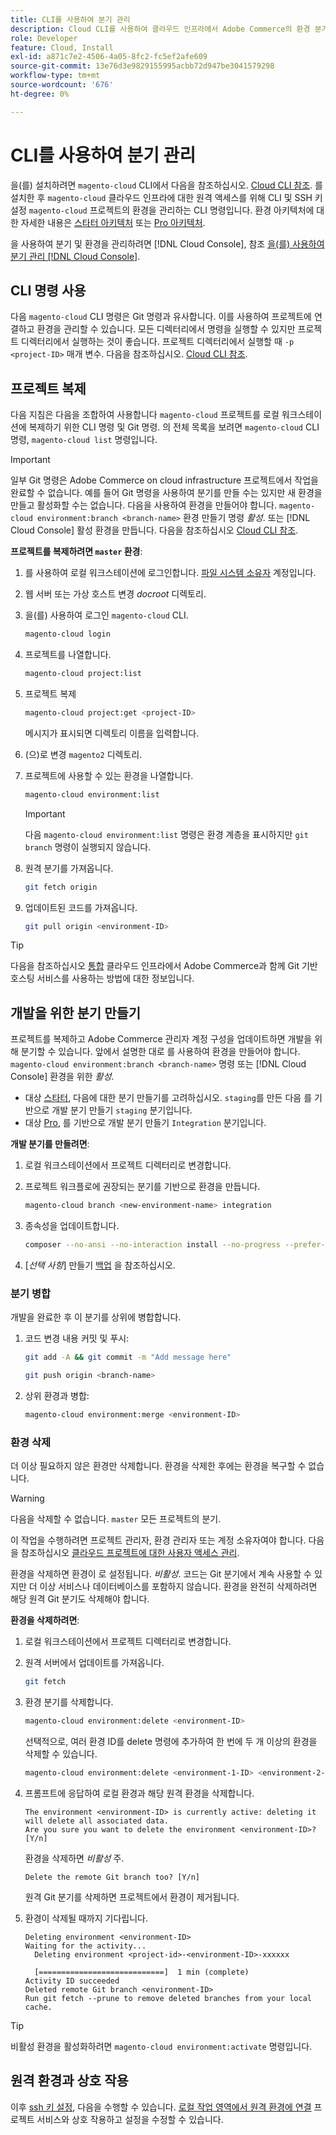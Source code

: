 ```yaml
---
title: CLI를 사용하여 분기 관리
description: Cloud CLI를 사용하여 클라우드 인프라에서 Adobe Commerce의 환경 분기를 관리하는 방법을 알아봅니다.
role: Developer
feature: Cloud, Install
exl-id: a871c7e2-4506-4a05-8fc2-fc5ef2afe609
source-git-commit: 13e76d3e9829155995acbb72d947be3041579298
workflow-type: tm+mt
source-wordcount: '676'
ht-degree: 0%

---
```


# CLI를 사용하여 분기 관리

을(를) 설치하려면 `magento-cloud` CLI에서 다음을 참조하십시오. [Cloud CLI 참조](../dev-tools/cloud-cli-overview.md). 를 설치한 후 `magento-cloud` 클라우드 인프라에 대한 원격 액세스를 위해 CLI 및 SSH 키 설정 `magento-cloud` 프로젝트의 환경을 관리하는 CLI 명령입니다. 환경 아키텍처에 대한 자세한 내용은 [스타터 아키텍처](../architecture/starter-architecture.md) 또는 [Pro 아키텍처](../architecture/pro-architecture.md).

을 사용하여 분기 및 환경을 관리하려면 [!DNL Cloud Console], 참조 [을(를) 사용하여 분기 관리 [!DNL Cloud Console]](../project/console-branches.md).

## CLI 명령 사용

다음 `magento-cloud` CLI 명령은 Git 명령과 유사합니다. 이를 사용하여 프로젝트에 연결하고 환경을 관리할 수 있습니다. 모든 디렉터리에서 명령을 실행할 수 있지만 프로젝트 디렉터리에서 실행하는 것이 좋습니다. 프로젝트 디렉터리에서 실행할 때 `-p <project-ID>` 매개 변수. 다음을 참조하십시오. [Cloud CLI 참조](../dev-tools/cloud-cli-overview.md).

## 프로젝트 복제

다음 지침은 다음을 조합하여 사용합니다 `magento-cloud` 프로젝트를 로컬 워크스테이션에 복제하기 위한 CLI 명령 및 Git 명령. 의 전체 목록을 보려면 `magento-cloud` CLI 명령, `magento-cloud list` 명령입니다.

>[!IMPORTANT]
>
>일부 Git 명령은 Adobe Commerce on cloud infrastructure 프로젝트에서 작업을 완료할 수 없습니다. 예를 들어 Git 명령을 사용하여 분기를 만들 수는 있지만 새 환경을 만들고 활성화할 수는 없습니다. 다음을 사용하여 환경을 만들어야 합니다. `magento-cloud environment:branch <branch-name>` 환경 만들기 명령 _활성_. 또는 [!DNL Cloud Console] 활성 환경을 만듭니다. 다음을 참조하십시오 [Cloud CLI 참조](../dev-tools/cloud-cli-overview.md#git-commands).

**프로젝트를 복제하려면 `master` 환경**:

1. 를 사용하여 로컬 워크스테이션에 로그인합니다. [파일 시스템 소유자](https://experienceleague.adobe.com/docs/commerce-operations/installation-guide/prerequisites/file-system/configure-permissions.html) 계정입니다.

1. 웹 서버 또는 가상 호스트 변경 _docroot_ 디렉토리.

1. 을(를) 사용하여 로그인 `magento-cloud` CLI.

   ```bash
   magento-cloud login
   ```

1. 프로젝트를 나열합니다.

   ```bash
   magento-cloud project:list
   ```

1. 프로젝트 복제

   ```bash
   magento-cloud project:get <project-ID>
   ```

   메시지가 표시되면 디렉토리 이름을 입력합니다.

1. (으)로 변경 `magento2` 디렉토리.

1. 프로젝트에 사용할 수 있는 환경을 나열합니다.

   ```bash
   magento-cloud environment:list
   ```

   >[!IMPORTANT]
   >
   >다음 `magento-cloud environment:list` 명령은 환경 계층을 표시하지만 `git branch` 명령이 실행되지 않습니다.

1. 원격 분기를 가져옵니다.

   ```bash
   git fetch origin
   ```

1. 업데이트된 코드를 가져옵니다.

   ```bash
   git pull origin <environment-ID>
   ```

>[!TIP]
>
>다음을 참조하십시오 [통합](../integrations/overview.md) 클라우드 인프라에서 Adobe Commerce과 함께 Git 기반 호스팅 서비스를 사용하는 방법에 대한 정보입니다.

## 개발을 위한 분기 만들기

프로젝트를 복제하고 Adobe Commerce 관리자 계정 구성을 업데이트하면 개발을 위해 분기할 수 있습니다. 앞에서 설명한 대로 를 사용하여 환경을 만들어야 합니다. `magento-cloud environment:branch <branch-name>` 명령 또는 [!DNL Cloud Console] 환경을 위한 _활성_.

- 대상 [스타터](../architecture/starter-develop-deploy-workflow.md#clone-and-branch), 다음에 대한 분기 만들기를 고려하십시오. `staging`를 만든 다음 를 기반으로 개발 분기 만들기 `staging` 분기입니다.
- 대상 [Pro](../architecture/pro-develop-deploy-workflow.md#development-workflow), 를 기반으로 개발 분기 만들기 `Integration` 분기입니다.

**개발 분기를 만들려면**:

1. 로컬 워크스테이션에서 프로젝트 디렉터리로 변경합니다.

1. 프로젝트 워크플로에 권장되는 분기를 기반으로 환경을 만듭니다.

   ```bash
   magento-cloud branch <new-environment-name> integration
   ```

1. 종속성을 업데이트합니다.

   ```bash
   composer --no-ansi --no-interaction install --no-progress --prefer-dist --optimize-autoloader
   ```

1. [_선택 사항_] 만들기 [백업](../storage/snapshots.md) 을 참조하십시오.

### 분기 병합

개발을 완료한 후 이 분기를 상위에 병합합니다.

1. 코드 변경 내용 커밋 및 푸시:

   ```bash
   git add -A && git commit -m "Add message here"
   ```

   ```bash
   git push origin <branch-name>
   ```

1. 상위 환경과 병합:

   ```bash
   magento-cloud environment:merge <environment-ID>
   ```

### 환경 삭제

더 이상 필요하지 않은 환경만 삭제합니다. 환경을 삭제한 후에는 환경을 복구할 수 없습니다.

>[!WARNING]
>
>다음을 삭제할 수 없습니다. `master` 모든 프로젝트의 분기.

이 작업을 수행하려면 프로젝트 관리자, 환경 관리자 또는 계정 소유자여야 합니다. 다음을 참조하십시오 [클라우드 프로젝트에 대한 사용자 액세스 관리](../project/user-access.md).

환경을 삭제하면 환경이 로 설정됩니다. _비활성_. 코드는 Git 분기에서 계속 사용할 수 있지만 더 이상 서비스나 데이터베이스를 포함하지 않습니다. 환경을 완전히 삭제하려면 해당 원격 Git 분기도 삭제해야 합니다.

**환경을 삭제하려면**:

1. 로컬 워크스테이션에서 프로젝트 디렉터리로 변경합니다.

1. 원격 서버에서 업데이트를 가져옵니다.

   ```bash
   git fetch
   ```

1. 환경 분기를 삭제합니다.

   ```bash
   magento-cloud environment:delete <environment-ID>
   ```

   선택적으로, 여러 환경 ID를 delete 명령에 추가하여 한 번에 두 개 이상의 환경을 삭제할 수 있습니다.

   ```bash
   magento-cloud environment:delete <environment-1-ID> <environment-2-ID>
   ```

1. 프롬프트에 응답하여 로컬 환경과 해당 원격 환경을 삭제합니다.

   ```terminal
   The environment <environment-ID> is currently active: deleting it will delete all associated data.
   Are you sure you want to delete the environment <environment-ID>? [Y/n]
   ```

   환경을 삭제하면 _비활성_ 주.

   ```terminal
   Delete the remote Git branch too? [Y/n]
   ```

   원격 Git 분기를 삭제하면 프로젝트에서 환경이 제거됩니다.

1. 환경이 삭제될 때까지 기다립니다.

   ```terminal
   Deleting environment <environment-ID>
   Waiting for the activity...
     Deleting environment <project-id>-<environment-ID>-xxxxxx
   
     [============================]  1 min (complete)
   Activity ID succeeded
   Deleted remote Git branch <environment-ID>
   Run git fetch --prune to remove deleted branches from your local cache.
   ```

>[!TIP]
>
>비활성 환경을 활성화하려면 `magento-cloud environment:activate` 명령입니다.

## 원격 환경과 상호 작용

이후 [ssh 키 설정](../development/secure-connections.md), 다음을 수행할 수 있습니다. [로컬 작업 영역에서 원격 환경에 연결](../development/secure-connections.md#connect-to-a-remote-environment) 프로젝트 서비스와 상호 작용하고 설정을 수정할 수 있습니다.
